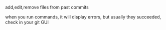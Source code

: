 add,edit,remove files from past commits

when you run commands, it will display errors, but usually they succeeded, check in your git GUI

